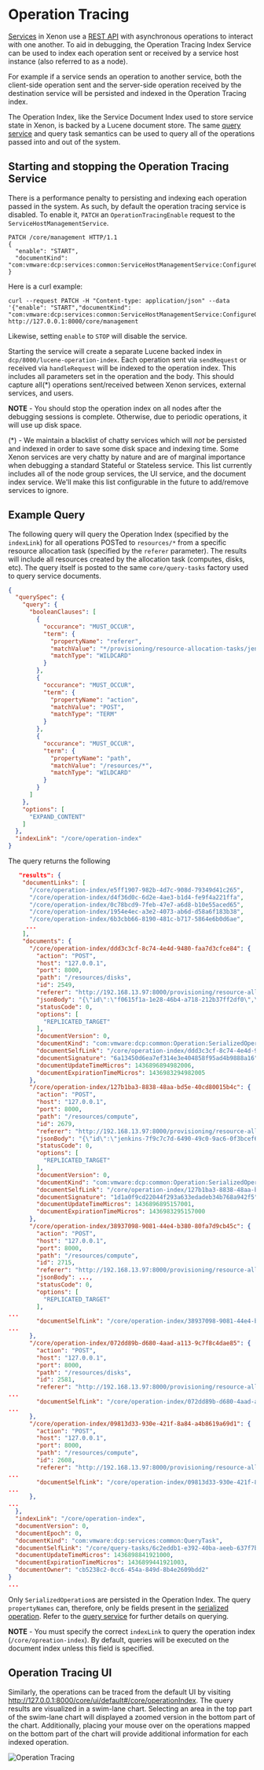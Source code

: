 # Operation Tracing

[Services](./Programming-Model) in Xenon use a [REST API](./REST-API) with asynchronous operations to interact with one another.  To aid in debugging, the Operation Tracing Index Service can be used to index each operation sent or received by a service host instance (also referred to as a node).  

For example if a service sends an operation to another service, both the client-side operation sent and the server-side operation received by the destination service will be persisted and indexed in the Operation Tracing index.

The Operation Index, like the Service Document Index used to store service state in Xenon, is backed by a Lucene document store.  The same [query service](./QueryTaskService.markdown) and query task semantics can be used to query all of the operations passed into and out of the system.

##  Starting and stopping the Operation Tracing Service

There is a performance penalty to persisting and indexing each operation passed in the system.  As such, by default the operation tracing service is disabled.  To enable it, `PATCH` an `OperationTracingEnable` request to the `ServiceHostManagementService`.

```
PATCH /core/management HTTP/1.1
{
  "enable": "START",
  "documentKind": "com:vmware:dcp:services:common:ServiceHostManagementService:ConfigureOperationTracingRequest"
}
```

Here is a curl example:
```
curl --request PATCH -H "Content-type: application/json" --data '{"enable": "START","documentKind": "com:vmware:dcp:services:common:ServiceHostManagementService:ConfigureOperationTracingRequest"}' http://127.0.0.1:8000/core/management
```
Likewise, setting `enable` to `STOP` will disable the service.

Starting the service will create a separate Lucene backed index in `dcp/8000/lucene-operation-index`.  Each operation sent via `sendRequest` or received via `handleRequest` will be indexed to the operation index.  This includes all parameters set in the operation and the body.  This should capture all(*) operations sent/received between Xenon services, external services, and users.

**NOTE** - You should stop the operation index on all nodes after the debugging sessions is complete. Otherwise, due to periodic operations, it will use up disk space.

(\*) - We maintain a blacklist of chatty services which will *not* be persisted and indexed in order to save some disk space and indexing time.  Some Xenon services are very chatty by nature and are of marginal importance when debugging a standard Stateful or Stateless service.  This list currently includes all of the node group services, the UI service, and the document index service.  We'll make this list configurable in the future to add/remove services to ignore.
  
## Example Query

The following query will query the Operation Index (specified by the `indexLink`) for all operations POSTed to `resources/*` from a specific resource allocation task (specified by the `referer` parameter).  The results will include all resources created by the allocation task (computes, disks, etc).  The query itself is posted to the same `core/query-tasks` factory used to query service documents.

```json
{
  "querySpec": {
    "query": {
      "booleanClauses": [
        {
          "occurance": "MUST_OCCUR",
          "term": {
            "propertyName": "referer",
            "matchValue": "*/provisioning/resource-allocation-tasks/jenkins-7f9c7c7d-6490-49c0-9ac6-0f3bcef6cb1c",
            "matchType": "WILDCARD"
          }
        },
        {
          "occurance": "MUST_OCCUR",
          "term": {
            "propertyName": "action",
            "matchValue": "POST",
            "matchType": "TERM"
          }
        },
        {
          "occurance": "MUST_OCCUR",
          "term": {
            "propertyName": "path",
            "matchValue": "/resources/*",
            "matchType": "WILDCARD"
          }
        }
      ]
    },
    "options": [
      "EXPAND_CONTENT"
    ]
  },
  "indexLink": "/core/operation-index"
}
```

The query returns the following
```json
   "results": {
    "documentLinks": [
      "/core/operation-index/e5ff1907-982b-4d7c-908d-79349d41c265",
      "/core/operation-index/d4f36d0c-6d2e-4ae3-b1d4-fe9f4a221ffa",
      "/core/operation-index/0c78bcd9-7feb-47e7-a6d8-b10e55aced65",
      "/core/operation-index/1954e4ec-a3e2-4073-ab6d-d58a6f183b38",
      "/core/operation-index/6b3cbb66-8190-481c-b717-5864e6b0d6ae",
     ...
    ],
    "documents": {
      "/core/operation-index/ddd3c3cf-8c74-4e4d-9480-faa7d3cfce84": {
        "action": "POST",
        "host": "127.0.0.1",
        "port": 8000,
        "path": "/resources/disks",
        "id": 2549,
        "referer": "http://192.168.13.97:8000/provisioning/resource-allocation-tasks/jenkins-7f9c7c7d-6490-49c0-9ac6-0f3bcef6cb1c",
        "jsonBody": "{\"id\":\"f0615f1a-1e28-46b4-a718-212b37ff2df0\",\"sourceImageReference\":\"https://www.googleapis.com/compute/v1/projects/debian-cloud/global/images/debian-7-wheezy-v20140606\",\"type\":\"NETWORK\",\"name\":\"boot-image\",\"status\":\"DETACHED\",\"capacityMBytes\":0,\"bootOrder\":1,\"documentVersion\":0,\"documentEpoch\":0,\"documentKind\":\"com:vmware:pinada:provisioning:services:DiskService:DiskState\",\"documentSelfLink\":\"/resources/disks/ccb397b5-8027-4ffa-8252-426f2304c881\",\"documentSignature\":\"58c663dee84bbf674b0fc3902cba8c1d3af68737\",\"documentUpdateTimeMicros\":1436896893130000,\"documentExpirationTimeMicros\":0,\"documentOwner\":\"1f59ed68-8ec5-4cf2-bc76-a162fcb265bd\"}",
        "statusCode": 0,
        "options": [
          "REPLICATED_TARGET"
        ],
        "documentVersion": 0,
        "documentKind": "com:vmware:dcp:common:Operation:SerializedOperation",
        "documentSelfLink": "/core/operation-index/ddd3c3cf-8c74-4e4d-9480-faa7d3cfce84",
        "documentSignature": "6a13450d6ea7ef314e3e404858f95ad4b9888a16",
        "documentUpdateTimeMicros": 1436896894982006,
        "documentExpirationTimeMicros": 1436983294982005
      },
      "/core/operation-index/127b1ba3-8838-48aa-bd5e-40cd80015b4c": {
        "action": "POST",
        "host": "127.0.0.1",
        "port": 8000,
        "path": "/resources/compute",
        "id": 2679,
        "referer": "http://192.168.13.97:8000/provisioning/resource-allocation-tasks/jenkins-7f9c7c7d-6490-49c0-9ac6-0f3bcef6cb1c",
        "jsonBody": "{\"id\":\"jenkins-7f9c7c7d-6490-49c0-9ac6-0f3bcef6cb1c-1\",\"descriptionLink\":\"/resources/compute-descriptions/n1-standard-1\",\"resourcePoolLink\":\"/resources/pools/62560804-e248-46f3-bd8b-9820e6cd6ed5\",\"powerState\":\"UNKNOWN\",\"parentLink\":\"/resources/compute/gce-parent-sage-surfer-749\",\"diskLinks\":[\"/resources/disks/533429dd-e4fe-4942-bb3e-fb3554de97d6\"],\"networkLinks\":[],\"documentVersion\":0,\"documentUpdateTimeMicros\":0,\"documentExpirationTimeMicros\":0}",
        "statusCode": 0,
        "options": [
          "REPLICATED_TARGET"
        ],
        "documentVersion": 0,
        "documentKind": "com:vmware:dcp:common:Operation:SerializedOperation",
        "documentSelfLink": "/core/operation-index/127b1ba3-8838-48aa-bd5e-40cd80015b4c",
        "documentSignature": "1d1a0f9cd22044f293a633edadeb34b768a942f5",
        "documentUpdateTimeMicros": 1436896895157001,
        "documentExpirationTimeMicros": 1436983295157000
      },
      "/core/operation-index/38937098-9081-44e4-b380-80fa7d9cb45c": {
        "action": "POST",
        "host": "127.0.0.1",
        "port": 8000,
        "path": "/resources/compute",
        "id": 2715,
        "referer": "http://192.168.13.97:8000/provisioning/resource-allocation-tasks/jenkins-7f9c7c7d-6490-49c0-9ac6-0f3bcef6cb1c",
        "jsonBody": ...,
        "statusCode": 0,
        "options": [
          "REPLICATED_TARGET"
        ],
...
        "documentSelfLink": "/core/operation-index/38937098-9081-44e4-b380-80fa7d9cb45c",
...
      },
      "/core/operation-index/072dd89b-d680-4aad-a113-9c7f8c4dae85": {
        "action": "POST",
        "host": "127.0.0.1",
        "port": 8000,
        "path": "/resources/disks",
        "id": 2581,
        "referer": "http://192.168.13.97:8000/provisioning/resource-allocation-tasks/jenkins-7f9c7c7d-6490-49c0-9ac6-0f3bcef6cb1c",
...
        "documentSelfLink": "/core/operation-index/072dd89b-d680-4aad-a113-9c7f8c4dae85",
...
      },
      "/core/operation-index/09813d33-930e-421f-8a84-a4b8619a69d1": {
        "action": "POST",
        "host": "127.0.0.1",
        "port": 8000,
        "path": "/resources/compute",
        "id": 2608,
        "referer": "http://192.168.13.97:8000/provisioning/resource-allocation-tasks/jenkins-7f9c7c7d-6490-49c0-9ac6-0f3bcef6cb1c",
...
        "documentSelfLink": "/core/operation-index/09813d33-930e-421f-8a84-a4b8619a69d1",
...
      },
...
  },
  "indexLink": "/core/operation-index",
  "documentVersion": 0,
  "documentEpoch": 0,
  "documentKind": "com:vmware:dcp:services:common:QueryTask",
  "documentSelfLink": "/core/query-tasks/6c2eddb1-e392-40ba-aeeb-637f7bfe3660",
  "documentUpdateTimeMicros": 1436898841921000,
  "documentExpirationTimeMicros": 1436899441921003,
  "documentOwner": "cb5238c2-0cc6-454a-849d-8b4e2609bdd2"
}
...
```

Only `SerializedOperation`s are persisted in the Operation Index.  The query `propertyNames` can, therefore, only be fields present in the [serialized operation](https://github.com/vmware/xenon/blob/master/dcp-common/src/main/java/com/vmware/dcp/common/Operation.java#L63).  Refer to the [query service](./QueryTaskService.markdown) for further details on querying.

**NOTE** - You must specify the correct `indexLink` to query the operation index (`/core/opreation-index`).  By default, queries will be executed on the document index unless this field is specified.

## Operation Tracing UI

Similarly, the operations can be traced from the default UI by visiting http://127.0.0.1:8000/core/ui/default#/core/operationIndex. The query results are visualized in a swim-lane chart. Selecting an area in the top part of the swim-lane chart will displayed a zoomed version in the bottom part of the chart. Additionally, placing your mouse over on the operations mapped on the bottom part of the chart will provide additional information for each indexed operation.

![Operation Tracing](./tracing.png)


